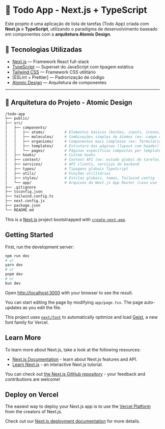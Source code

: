 # 📝 Todo App - Next.js + TypeScript

Este projeto é uma aplicação de lista de tarefas (Todo App) criada com **Next.js** e **TypeScript**, utilizando o paradigma de desenvolvimento baseado em componentes com a **arquitetura Atomic Design**.

## 🔧 Tecnologias Utilizadas

- [Next.js](https://nextjs.org/) — Framework React full-stack
- [TypeScript](https://www.typescriptlang.org/) — Superset do JavaScript com tipagem estática
- [Tailwind CSS](https://tailwindcss.com/) — Framework CSS utilitário
- [ESLint + Prettier] — Padronização de código
- [Atomic Design](https://bradfrost.com/blog/post/atomic-web-design/) — Arquitetura de componentes

---

## 🧬 Arquitetura do Projeto - Atomic Design
```bash
/todo-app
├── public/
├── src/
│   ├── components/
│   │   ├── atoms/         # Elementos básicos (botões, inputs, ícones, textos)
│   │   ├── molecules/     # Combinações simples de átomos (ex: campo de busca)
│   │   ├── organisms/     # Componentes mais complexos (ex: formulário de tarefa)
│   │   ├── templates/     # Estrutura das páginas (layout com header/footer)
│   │   └── pages/         # Páginas específicas compostas por templates
│   ├── hooks/             # Custom hooks
│   ├── context/           # Context API (ex: estado global de tarefas)
│   ├── services/          # API clients, serviços de backend
│   ├── types/             # Tipagens globais TypeScript
│   ├── utils/             # Funções utilitárias
│   ├── styles/            # Estilos globais, temas, Tailwind config
│   └── app/               # Arquivos do Next.js App Router (caso use `app/`)
├── .gitignore
├── tsconfig.json
├── tailwind.config.ts
├── next.config.js
├── package.json
└── README.md
```


This is a [Next.js](https://nextjs.org) project bootstrapped with [`create-next-app`](https://nextjs.org/docs/app/api-reference/cli/create-next-app).

## Getting Started

First, run the development server:

```bash
npm run dev
# or
yarn dev
# or
pnpm dev
# or
bun dev
```

Open [http://localhost:3000](http://localhost:3000) with your browser to see the result.

You can start editing the page by modifying `app/page.tsx`. The page auto-updates as you edit the file.

This project uses [`next/font`](https://nextjs.org/docs/app/building-your-application/optimizing/fonts) to automatically optimize and load [Geist](https://vercel.com/font), a new font family for Vercel.

## Learn More

To learn more about Next.js, take a look at the following resources:

- [Next.js Documentation](https://nextjs.org/docs) - learn about Next.js features and API.
- [Learn Next.js](https://nextjs.org/learn) - an interactive Next.js tutorial.

You can check out [the Next.js GitHub repository](https://github.com/vercel/next.js) - your feedback and contributions are welcome!

## Deploy on Vercel

The easiest way to deploy your Next.js app is to use the [Vercel Platform](https://vercel.com/new?utm_medium=default-template&filter=next.js&utm_source=create-next-app&utm_campaign=create-next-app-readme) from the creators of Next.js.

Check out our [Next.js deployment documentation](https://nextjs.org/docs/app/building-your-application/deploying) for more details.
